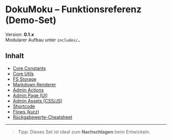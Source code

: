 # DokuMoku – Funktionsreferenz (Demo-Set)

Version: **0.1.x**  
Modularer Aufbau unter `includes/…`

## Inhalt
- [Core Constants](kapitel/01-core-constants.md)
- [Core Utils](kapitel/02-core-utils.md)
- [FS Storage](kapitel/03-fs-storage.md)
- [Markdown Renderer](kapitel/04-md-renderer.md)
- [Admin Actions](kapitel/05-admin-actions.md)
- [Admin Page (UI)](kapitel/06-admin-page.md)
- [Admin Assets (CSS/JS)](kapitel/07-admin-assets.md)
- [Shortcode](kapitel/08-shortcode.md)
- [Flows (kurz)](kapitel/09-flows.md)
- [Rückgabewerte-Cheatsheet](kapitel/10-cheatsheet.md)

---

> Tipp: Dieses Set ist ideal zum **Nachschlagen** beim Entwickeln.
